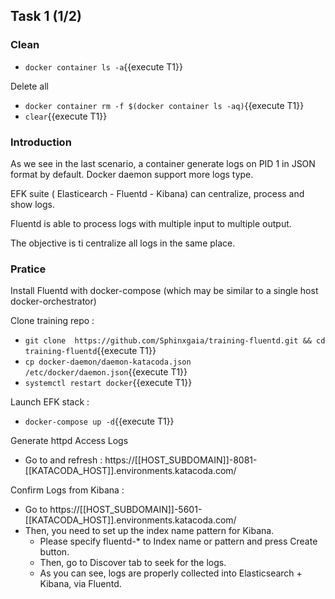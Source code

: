 ## Task 1 (1/2)

### Clean

- `docker container ls -a`{{execute T1}}

Delete all
- `docker container rm -f $(docker container ls -aq)`{{execute T1}}
- `clear`{{execute T1}}

### Introduction

As we see in the last scenario, a container generate logs on PID 1 in JSON format by default. Docker daemon support more logs type.

EFK suite ( Elasticearch - Fluentd - Kibana) can centralize, process and show logs.

Fluentd is able to process logs with multiple input to multiple output.

The objective is ti centralize all logs in the same place.

### Pratice 

Install Fluentd with docker-compose (which may be similar to a single host docker-orchestrator)

Clone training repo :
- `git clone  https://github.com/Sphinxgaia/training-fluentd.git && cd training-fluentd`{{execute T1}}
- `cp docker-daemon/daemon-katacoda.json /etc/docker/daemon.json`{{execute T1}}
- `systemctl restart docker`{{execute T1}}

Launch EFK stack :
- `docker-compose up -d`{{execute T1}}

Generate httpd Access Logs
- Go to and refresh : https://[[HOST_SUBDOMAIN]]-8081-[[KATACODA_HOST]].environments.katacoda.com/

Confirm Logs from Kibana :
- Go to https://[[HOST_SUBDOMAIN]]-5601-[[KATACODA_HOST]].environments.katacoda.com/
- Then, you need to set up the index name pattern for Kibana. 
  - Please specify fluentd-* to Index name or pattern and press Create button.
  - Then, go to Discover tab to seek for the logs. 
  - As you can see, logs are properly collected into Elasticsearch + Kibana, via Fluentd.
